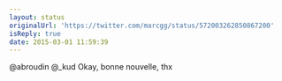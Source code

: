 ```yaml
---
layout: status
originalUrl: 'https://twitter.com/marcgg/status/572003262850867200'
isReply: true
date: 2015-03-01 11:59:39
---
```


@abroudin @_kud Okay, bonne nouvelle, thx

